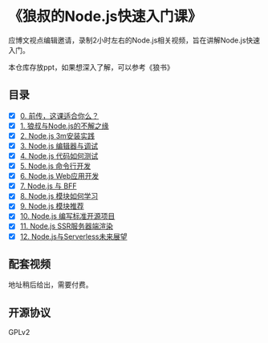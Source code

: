 # 《狼叔的Node.js快速入门课》

应博文视点编辑邀请，录制2小时左右的Node.js相关视频，旨在讲解Node.js快速入门。

本仓库存放ppt，如果想深入了解，可以参考《狼书》

## 目录

- [x] [0. 前传，这课适合你么？](ppt/category.pptx)
- [x] [1. 狼叔与Node.js的不解之缘](ppt/1.pptx)
- [x] [2. Node.js 3m安装实践](ppt/2.pptx)
- [x] [3. Node.js 编辑器与调试](ppt/3.pptx)
- [x] [4. Node.js 代码如何测试](ppt/4.pptx)
- [x] [5. Node.js 命令行开发](ppt/5.pptx)
- [x] [6. Node.js Web应用开发](ppt/6.pptx)
- [x] [7. Node.js 与 BFF](ppt/7.pptx)
- [x] [8. Node.js 模块如何学习](ppt/8.pptx)
- [x] [9. Node.js 模块推荐](ppt/9.pptx)
- [x] [10. Node.js 编写标准开源项目](ppt/10.pptx)
- [x] [11. Node.js SSR服务器端渲染](ppt/11.pptx)
- [x] [12. Node.js与Serverless未来展望](ppt/12.pptx)

## 配套视频

地址稍后给出，需要付费。

## 开源协议

GPLv2
